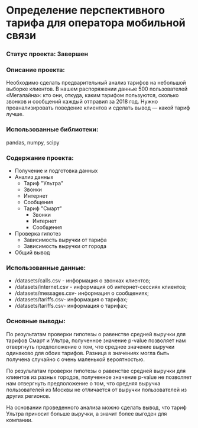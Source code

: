 # Определение перспективного тарифа для оператора мобильной связи

### Статус проекта: Завершен

### Описание проекта: 
Необходимо сделать предварительный анализ тарифов на небольшой выборке клиентов. В нашем распоряжении данные 500 пользователей «Мегалайна»: кто они, откуда, каким тарифом пользуются, сколько звонков и сообщений каждый отправил за 2018 год. Нужно проанализировать поведение клиентов и сделать вывод — какой тариф лучше.

### Использованные библиотеки: 
pandas, numpy, scipy

### Содержание проекта:
- Получение и подготовка данных
- Анализ данных
  -  Тариф "Ультра"
    - Звонки
    - Интернет
    - Сообщения
  - Тариф "Смарт"
    - Звонки
    - Интернет
    - Сообщения
- Проверка гипотез
  - Зависимость выручки от тарифа
  - Зависимость выручки от города
- Общий вывод

### Использованные данные:
- /datasets/calls.csv - информация о звонках клиентов;
- /datasets/internet.csv - информация об интернет-сессиях клиентов;
- /datasets/messages.csv- информация о сообщениях;
- /datasets/tariffs.csv- информация о тарифах;
- /datasets/tariffs.csv- информация о тарифах;

### Основные выводы:
По результатам проверки гипотезы о равенстве средней выручки для тарифов Смарт и Ультра, полученное значение p-value позволяет нам отвергнуть предположение о том, что среднее значение выручки одинаково для обоих тарифов. Разница в значениях могла быть получена случайно с очень маленькой вероятностью.

По результатам проверки гипотезы о равенстве средней выручки для клиентов из разных городов, полученное значение p-value не позволяет нам отвергнуть предположение о том, что средняя выручка пользователей из Москвы не отличается от выручки пользователей из других регионов. 

На основании проведенного анализа можно сделать вывод, что тариф Ультра приносит больше выручки, а значит более выгоден для компании.
